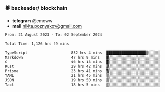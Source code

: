 ### 🕷 backender/ blockchain
- **telegram** @emoww
- **mail** nikita.poznyakov@gmail.com

<!--START_SECTION:waka-->

```txt
From: 21 August 2023 - To: 02 September 2024

Total Time: 1,126 hrs 39 mins

TypeScript                    832 hrs 4 mins  ██████████████████▒░░░░░░   73.80 %
Markdown                      47 hrs 9 mins   █░░░░░░░░░░░░░░░░░░░░░░░░   04.18 %
C                             46 hrs 13 mins  █░░░░░░░░░░░░░░░░░░░░░░░░   04.10 %
Rust                          29 hrs 42 mins  ▓░░░░░░░░░░░░░░░░░░░░░░░░   02.64 %
Prisma                        23 hrs 41 mins  ▓░░░░░░░░░░░░░░░░░░░░░░░░   02.10 %
YAML                          21 hrs 45 mins  ▒░░░░░░░░░░░░░░░░░░░░░░░░   01.93 %
JSON                          19 hrs 50 mins  ▒░░░░░░░░░░░░░░░░░░░░░░░░   01.76 %
Tact                          18 hrs 5 mins   ▒░░░░░░░░░░░░░░░░░░░░░░░░   01.60 %
```

<!--END_SECTION:waka-->





